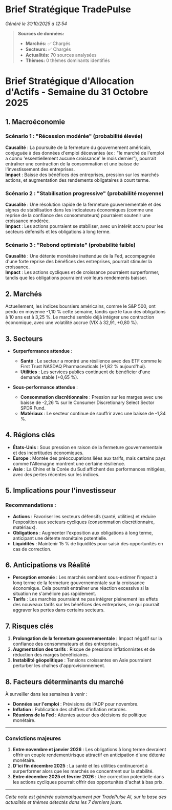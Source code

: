 # Brief Stratégique TradePulse

*Généré le 31/10/2025 à 12:54*

> **Sources de données:**
> - **Marchés:** ✅ Chargés
> - **Secteurs:** ✅ Chargés
> - **Actualités:** 70 sources analysées
> - **Thèmes:** 0 thèmes dominants identifiés

# Brief Stratégique d'Allocation d'Actifs - Semaine du 31 Octobre 2025

## 1. Macroéconomie

### Scénario 1 : "Récession modérée" (probabilité élevée)
**Causalité** : La poursuite de la fermeture du gouvernement américain, conjuguée à des données d'emploi décevantes (ex : "le marché de l'emploi a connu 'essentiellement aucune croissance' le mois dernier"), pourrait entraîner une contraction de la consommation et une baisse de l'investissement des entreprises.  
**Impact** : Baisse des bénéfices des entreprises, pression sur les marchés actions, et augmentation des rendements obligataires à court terme.

### Scénario 2 : "Stabilisation progressive" (probabilité moyenne)
**Causalité** : Une résolution rapide de la fermeture gouvernementale et des signes de stabilisation dans les indicateurs économiques (comme une reprise de la confiance des consommateurs) pourraient soutenir une croissance modérée.  
**Impact** : Les actions pourraient se stabiliser, avec un intérêt accru pour les secteurs défensifs et les obligations à long terme.

### Scénario 3 : "Rebond optimiste" (probabilité faible)
**Causalité** : Une détente monétaire inattendue de la Fed, accompagnée d'une forte reprise des bénéfices des entreprises, pourrait stimuler la croissance.  
**Impact** : Les actions cycliques et de croissance pourraient surperformer, tandis que les obligations pourraient voir leurs rendements baisser.

## 2. Marchés
Actuellement, les indices boursiers américains, comme le S&P 500, ont perdu en moyenne -1,10 % cette semaine, tandis que le taux des obligations à 10 ans est à 3,25 %. Le marché semble déjà intégrer une contraction économique, avec une volatilité accrue (VIX à 32,91, +0,80 %).

## 3. Secteurs
- **Surperformance attendue** : 
  - **Santé** : Le secteur a montré une résilience avec des ETF comme le First Trust NASDAQ Pharmaceuticals (+1,82 % aujourd'hui).
  - **Utilities** : Les services publics continuent de bénéficier d'une demande stable (+0,65 %).
  
- **Sous-performance attendue** :
  - **Consommation discrétionnaire** : Pression sur les marges avec une baisse de -2,26 % sur le Consumer Discretionary Select Sector SPDR Fund.
  - **Matériaux** : Le secteur continue de souffrir avec une baisse de -1,34 %.

## 4. Régions clés
- **États-Unis** : Sous pression en raison de la fermeture gouvernementale et des incertitudes économiques.
- **Europe** : Montée des préoccupations liées aux tarifs, mais certains pays comme l'Allemagne montrent une certaine résilience.
- **Asie** : La Chine et la Corée du Sud affichent des performances mitigées, avec des pertes récentes sur les indices.

## 5. Implications pour l'investisseur
### Recommandations :
- **Actions** : Favoriser les secteurs défensifs (santé, utilities) et réduire l'exposition aux secteurs cycliques (consommation discrétionnaire, matériaux).
- **Obligations** : Augmenter l'exposition aux obligations à long terme, anticipant une détente monétaire potentielle.
- **Liquidités** : Maintenir 15 % de liquidités pour saisir des opportunités en cas de correction.

## 6. Anticipations vs Réalité
- **Perception erronée** : Les marchés semblent sous-estimer l'impact à long terme de la fermeture gouvernementale sur la croissance économique. Cela pourrait entraîner une réaction excessive si la situation ne s'améliore pas rapidement.
- **Tarifs** : Les marchés pourraient ne pas intégrer pleinement les effets des nouveaux tarifs sur les bénéfices des entreprises, ce qui pourrait aggraver les pertes dans certains secteurs.

## 7. Risques clés
1. **Prolongation de la fermeture gouvernementale** : Impact négatif sur la confiance des consommateurs et des entreprises.
2. **Augmentation des tarifs** : Risque de pressions inflationnistes et de réduction des marges bénéficiaires.
3. **Instabilité géopolitique** : Tensions croissantes en Asie pourraient perturber les chaînes d'approvisionnement.

## 8. Facteurs déterminants du marché
À surveiller dans les semaines à venir :
- **Données sur l'emploi** : Prévisions de l'ADP pour novembre.
- **Inflation** : Publication des chiffres d'inflation retardés.
- **Réunions de la Fed** : Attentes autour des décisions de politique monétaire.

---

### Convictions majeures
1. **Entre novembre et janvier 2026** : Les obligations à long terme devraient offrir un couple rendement/risque attractif en anticipation d'une détente monétaire.
2. **D'ici fin décembre 2025** : La santé et les utilities continueront à surperformer alors que les marchés se concentrent sur la stabilité.
3. **Entre décembre 2025 et février 2026** : Une correction potentielle dans les actions cycliques pourrait offrir des opportunités d'achat à bas prix.

---

*Cette note est générée automatiquement par TradePulse AI, sur la base des actualités et thèmes détectés dans les 7 derniers jours.*
